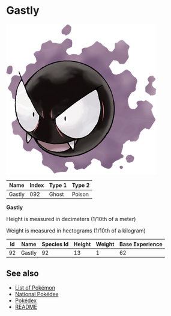 # Gastly


![Gastly](images/092.png)

| **Name** | **Index** | **Type 1** | **Type 2** |
|----|----|----|----|
| Gastly | 092 | Ghost | Poison  |

**Gastly** 


Height is measured in decimeters (1/10th of a meter)

Weight is measured in hectograms (1/10th of a kilogram)

| **Id** | **Name** | **Species Id** | **Height** | **Weight** | **Base Experience** |
|--------|----------|----------------|------------|------------|---------------------|
| 92 | Gastly | 92 | 13 | 1 | 62 |


## See also

- [List of Pokémon](../pokemon.md)
- [National Pokédex](../national_pokedex.md)
- [Pokédex](../pokedex.md)
- [README](../README.md)

